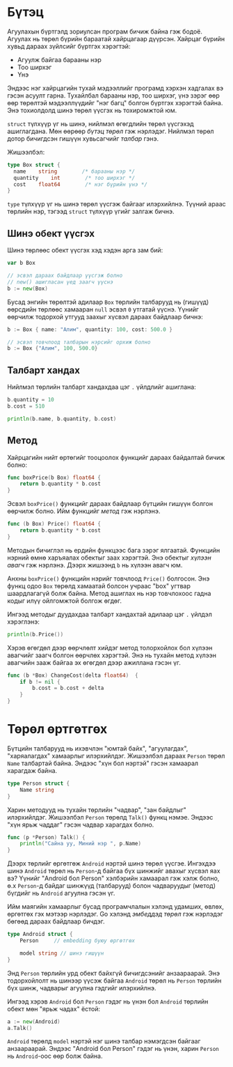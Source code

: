 # Бүтэц

Агуулахын бүртгэлд зориулсан програм бичиж байна гэж бодоё. Агуулах нь төрөл бүрийн бараатай хайрцагаар дүүрсэн. Хайрцаг бүрийн хувьд дараах зүйлсийг бүртгэх хэрэгтэй:

* Агуулж байгаа барааны нэр
* Тоо ширхэг
* Үнэ

Эндээс нэг хайрцагийн тухай мэдээллийг програмд хэрхэн хадгалах вэ гэсэн асуулт гарна. Тухайлбал барааны нэр, тоо ширхэг, үнэ зэрэг өөр өөр төрөлтэй мэдээллүүдийг "нэг багц" болгон бүртгэх хэрэгтэй байна. Энэ тохиолдолд шинэ төрөл үүсгэх нь тохиромжтой юм.

`struct` түлхүүр үг нь шинэ, нийлмэл өгөгдлийн төрөл үүсгэхэд ашиглагдана. Мөн өөрөөр _бүтэц төрөл_ гэж нэрлэдэг. Нийлмэл төрөл дотор бичигдсэн гишүүн хувьсагчийг _талбар_ гэнэ.

Жишээлбэл:

```go
type Box struct {
  name    string        /* барааны нэр */
  quantity    int        /* тоо ширхэг */
  cost    float64        /* нэг бүрийн үнэ */
}
```

`type` түлхүүр үг нь шинэ төрөл үүсгэж байгааг илэрхийлнэ. Түүний араас төрлийн нэр, тэгээд `struct` түлхүүр үгийг залгаж бичнэ.

## Шинэ обект үүсгэх

Шинэ төрлөөс обект үүсгэх хэд хэдэн арга зам бий:

```go
var b Box

// эсвэл дараах байдлаар үүсгэж болно
// new() ашигласан үед заагч үүснэ
b := new(Box)
```

Бусад энгийн төрөлтэй адилаар `Box` төрлийн талбарууд нь (гишүүд) өөрсдийн төрлөөс хамааран `null` эсвэл `0` утгатай үүснэ. Үүнийг өөрчилж тодорхой утгууд заахыг хүсвэл дараах байдлаар бичнэ:

```go
b := Box { name: "Алим", quantity: 100, cost: 500.0 }

// эсвэл товчлоод талбарын нэрсийг орхиж болно
b := Box {"Алим", 100, 500.0}
```

## Талбарт хандах

Нийлмэл төрлийн талбарт хандахдаа цэг `.` үйлдлийг ашиглана:

```go
b.quantity = 10
b.cost = 510

println(b.name, b.quantity, b.cost)
```

## Метод

Хайрцагийн нийт өртөгийг тооцоолох функцийг дараах байдалтай бичиж болно:

```go
func boxPrice(b Box) float64 {
    return b.quantity * b.cost
}
```

Эсвэл `boxPrice()` функцийг дараах байдлаар бүтцийн гишүүн болгон өөрчилж болно.  Ийм функцийг _метод_ гэж нэрлэнэ.

```go
func (b Box) Price() float64 {
    return b.quantity * b.cost
}
```

Методын бичиглэл нь ердийн функцээс бага зэрэг ялгаатай. Функцийн нэрний өмнө харъяалах обектыг заах хэрэгтэй. Энэ обектыг _хүлээн авагч_ гэж нэрлэнэ. Дээрх жишээнд `b` нь хүлээн авагч юм. 

Анхны `boxPrice()` функцийн нэрийг товчлоод `Price()` болгосон. Энэ функц одоо `Box` төрөлд хамаатай болсон учраас "box" угтвар шаардлагагүй болж байна. Метод ашиглах нь нэр товчлохоос гадна кодыг илүү ойлгомжтой болгож өгдөг.

Ингээд методыг дуудахдаа талбарт хандахтай адилаар цэг `.` үйлдэл хэрэглэнэ:

```go
println(b.Price())
```

Хэрэв өгөгдөл дээр өөрчлөлт хийдэг метод толорхойлох бол хүлээн авагчийг заагч болгон өөрчлөх хэрэгтэй. Энэ нь тухайн метод хүлээн авагчийн зааж байгаа эх өгөгдөл дээр ажиллана гэсэн үг.

```go
func (b *Box) ChangeCost(delta float64)  {
    if b != nil {
        b.cost = b.cost + delta
    }
}
```

# Төрөл өртгөтгөх

Бүтцийн талбарууд нь ихэвчлэн "юмтай байх", "агуулагдах", "харяалагдах" хамаарлыг илэрхийлдэг. Жишээлбэл дараах `Person` төрөл `Name` талбартай байна. Эндээс "хүн бол нэртэй" гэсэн хамаарал харагдаж байна.

```go
type Person struct {
    Name string
}
```

Харин методууд нь тухайн төрлийн "чадвар", "зан байдлыг" илэрхийлдэг. Жишээлбэл `Person` төрөлд `Talk()` функц нэмэе. Эндээс "хүн ярьж чаддаг" гэсэн чадвар харагдах болно.

```go
func (p *Person) Talk() {
    println("Сайна уу, Миний нэр ", p.Name)
}
```

Дээрх төрлийг өргөтгөж `Android` нэртэй шинэ төрөл үүсгэе. Ингэхдээ шинэ `Android` төрөл нь `Person`-д байгаа бүх шинжийг авахыг хүсвэл яах вэ?  Үүнийг "Android бол Person" хэлбэрийн хамаарал гэж хэлж болно, ө.х `Person`-д байдаг шинжүүд (талбарууд) болон чадваруудыг (метод) бүгдийг нь `Android` агуулна гэсэн үг.

Ийм маягийн хамаарлыг бусад програмчлалын хэлэнд удамших, өвлөх, өргөтгөх гэх мэтээр нэрлэдэг. Go хэлэнд _эмбеддэд төрөл_ гэж нэрлэдэг бөгөөд дараах байдлаар бичдэг.

```go
type Android struct {
    Person     // embedding буюу өргөтгөх

    model string // шинэ гишүүн
}
```

Энд `Person` төрлийн урд обект байхгүй бичигдсэнийг анзаараарай. Энэ тодорхойлолт нь шинээр үүсэж байгаа `Android` төрөл нь `Person` төрлийн бүх шинж, чадварыг агуулна гэдгийг илэрхийлнэ.

Ингээд хэрэв `Android` бол `Person` гэдэг нь үнэн бол `Android` төрлийн обект мөн "ярьж чадах" ёстой:

```go
a := new(Android)
a.Talk()
```

`Android` төрөлд `model` нэртэй нэг шинэ талбар нэмэгдсэн байгааг анзаараарай. Эндээс "Android бол Person" гэдэг нь үнэн, харин `Person` нь `Android`-оос өөр болж байна.